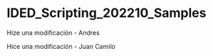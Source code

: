 # IDED_Scripting_202210_Samples

Hize una modificación - Andres

Hice una modificación - Juan Camilo
